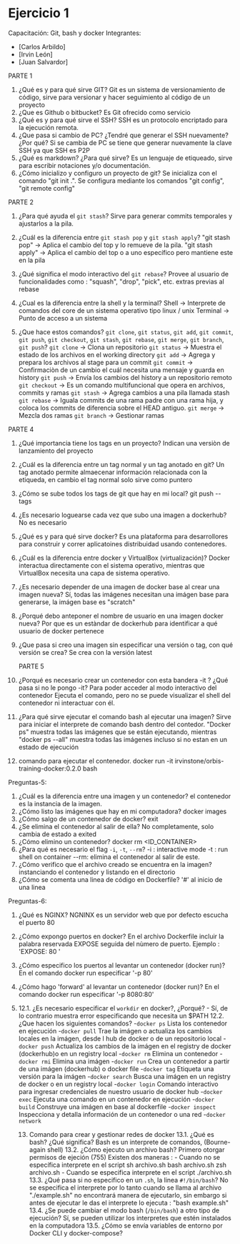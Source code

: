 # Ejercicio 1
Capacitación: Git, bash y docker
Integrantes:
- [Carlos Arbildo]
- [Irvin León]
- [Juan Salvardor]

PARTE 1
1. ¿Qué es y para qué sirve GIT?
	Git es un sistema de versionamiento de código, sirve para versionar y hacer seguimiento al código de un proyecto
2. ¿Que es Github o bitbucket?
	Es Git ofrecido como servicio
3. ¿Qué es y para qué sirve el SSH?
	SSH es un protocolo encriptado para la ejecución remota. 	
4. ¿Que pasa si cambio de PC? ¿Tendré que generar el SSH nuevamente?¿Por qué?
	Si se cambia de PC se tiene que generar nuevamente la clave SSH ya que SSH es P2P
5. ¿Qué es markdown? ¿Para qué sirve?
	Es un lenguaje de etiqueado, sirve para escribir notaciones y/o documentación.
6. ¿Cómo inicializo y configuro un proyecto de git?
	Se inicializa con el comando "git init .". Se configura mediante los comandos "git config", "git remote config"

PARTE 2
1. ¿Para qué ayuda el `git stash`?
	Sirve para generar commits temporales y ajustarlos a la pila.
2. ¿Cuál es la diferencia entre `git stash pop` y `git stash apply`?
	"git stash pop"		->	Aplica el cambio del top  y lo remueve de la pila.
	"git stash apply" 	->	Aplica el cambio del top o a uno específico pero mantiene este en la pila
3. ¿Qué significa el modo interactivo del `git rebase`?
	Provee al usuario de funcionalidades como : "squash", "drop", "pick", etc.  extras previas al rebase
4. ¿Cual es la diferencia entre la shell y la terminal?
	Shell		-> 	Interprete de comandos del core de un sistema operativo tipo linux / unix
	Terminal	->	Punto de acceso a un sistema

5. ¿Que hace estos comandos? `git clone`, `git status`, `git add`, `git commit`, `git push`, `git checkout`, `git stash`, `git rebase`, `git merge`, `git branch`, `git push`?
 `git clone`	->	Clona un repositorio
 `git status`	->	Muestra el estado de los archivos en el working directory
 `git add`	->	Agrega y prepara los archivos al stage para un commit
 `git commit`	->	Confirmaciòn de un cambio el cuál necesita una mensaje y guarda en history
 `git push`	->	Envía los cambios del history a un repositorio remoto
`git checkout`	->	Es un comando multifuncional que opera en archivos, commits y ramas
`git stash`	->	Agrega cambios a una pila llamada stash
`git rebase`	->	Iguala commits de una rama padre con una rama hija, y coloca los commits de diferencia sobre el HEAD antiguo.
`git merge`	->	Mezcla dos ramas
`git branch`	->	Gestionar ramas


PARTE 4

1. ¿Qué importancia tiene los tags en un proyecto?
	Indican una versiòn de lanzamiento del proyecto

2. ¿Cuál es la diferencia entre un tag normal y un tag anotado en git?
	Un tag anotado permite almaecenar información relacionada con la etiqueda, en cambio el tag normal solo sirve como puntero

3. ¿Cómo se sube todos los tags de git que hay en mi local?
	git push --tags

4. ¿Es necesario loguearse cada vez que subo una imagen a dockerhub?
	No es necesario

5. ¿Qué es y para qué sirve docker?
	Es una plataforma para desarrollores para construir y correr aplicatoines distribuidad usando contenedores.

6. ¿Cuál es la diferencia entre docker y VirtualBox (virtualización)?
	Docker interactua directamente con el sistema operativo, mientras que VirtualBox necesita una capa de sistema operativo.

7. ¿Es necesario depender de una imagen de docker base al crear una imagen nueva?
	Sí, todas las imágenes necesitan una imágen base para generarse, la imágen base es "scratch"

8. ¿Porqué debo anteponer el nombre de usuario en una imagen docker nueva?
	Por que es un estàndar de dockerhub para identificar a qué usuario de docker pertenece

9. ¿Que pasa si creo una imagen sin especificar una versión o tag, con qué versión se crea?
	Se crea con la versión latest

	PARTE 5

1. ¿Porqué es necesario crear un contenedor con esta bandera -it ? ¿Qué pasa si no le pongo -it?
	Para poder acceder al modo interactivo del contenedor
	Ejecuta el comando, pero no se puede visualizar el shell del contenedor ni interactuar con él.

2. ¿Para qué sirve ejecutar el comando bash al ejecutar una imagen?
	Sirve para iniciar el interprete de comando bash dentro del contedor.
	"Docker ps" muestra todas las imágenes que se están ejecutando, mientras "docker ps --all" muestra todas las imágenes incluso si no estan en un estado de ejecución


8. comando para ejecutar el contenedor.
	docker run -it irvinstone/orbis-training-docker:0.2.0 bash



Preguntas-5:

1. ¿Cuál es la diferencia entre una imagen y un contenedor?
	el contenedor es la instancia de la imagen.
2. ¿Cómo listo las imágenes que hay en mi computadora?
	docker images
3. ¿Cómo salgo de un contenedor de docker?
	exit
4. ¿Se elimina el contenedor al salir de ella?
	No completamente, solo cambia de estado a exited
5. ¿Cómo elimino un contenedor?
	docker rm <ID_CONTAINER>
6. ¿Para qué es necesario el flag `-i`, `-t`, `--rm`?
	-i : interactive mode
	-t : run shell on container
	--rm: elimina el contenedor al salir de este.
7. ¿Cómo verifico que el archivo creado se encuentra en la imagen?
	instanciando el contenedor y listando en el directorio
8. ¿Cómo se comenta una linea de código en Dockerfile?
	'#' al inicio de una linea



Preguntas-6:
1. ¿Qué es NGINX?
	NGNINX es un servidor web que por defecto escucha el puerto 80

2. ¿Cómo expongo puertos en docker?
	En el archivo Dockerfile incluir la palabra reservada EXPOSE seguida del nùmero de puerto. Ejemplo : 'EXPOSE: 80 '

3. ¿Cómo especifico los puertos al levantar un contenedor (docker run)?
	En el comando docker run especificar '-p 80'		

4. ¿Cómo hago 'forward' al levantar un contenedor (docker run)?
	En el comando docker run especificar '-p 8080:80'

12.
	12.1. ¿Es necesario especificar el `workdir` en docker?, ¿Porqué?
				- Sí, de lo contrario muestra error especificando que necesita un $PATH
	12.2. ¿Que hacen los siguientes comandos?
	 -`docker ps`
	 		Lista los contenedor en ejecución
	 -`docker pull`
	 		Trae la imágen o actualiza los cambios locales en la imágen, desde l hub de docker o de un repositorio local
	 -`docker push`
	 		Actualiza los cambios de la imágen en el registry de docker (dockerhub)o en un registry local
	 -`docker rm`
	 		Elimina un contenedor
	 -`docker rmi`
	 		Elimina una imágen
	 -`docker run`
	 		Crea un contenedor a partir de una imágen (dockerhub) o docker file
	 -`docker tag`
	 		Etiqueta una versión para la imágen
	 -`docker search`
	 		Busca una imágen en un registry de docker o en un registry local
	 -`docker login`
	 		Comando interactivo para ingresar credenciales de nuestro usuario de docker hub
	 -`docker exec`
	 		Ejecuta una comando en un contenedor en ejecución
	 -`docker build`
	 		Construye una imágen en base al dockerfile
	 -`docker inspect`
	 		Inspecciona y detalla información de un contenedor o una red
	 -`docker network`

	 13.
	 		Comando para crear y gestionar redes de docker
			13.1. ¿Qué es bash? ¿Qué significa?
						Bash es un interprete de comandos, (Bourne-again shell)
			13.2. ¿Cómo ejecuto un archivo bash?
						Primero otorgar permisos de ejeción (755)
						Existen dos maneras :
							- Cuando no se específica interprete en el script
								sh archivo.sh
								bash archivo.sh
								zsh archivo.sh
							- Cuando se especifica interprete en el script
								./archivo.sh
			13.3. ¿Qué pasa si no especifico en un `.sh`, la linea `#!/bin/bash`?
						No se especifica el interprete por lo tanto cuando se llama al archivo "./example.sh" no encontrará manera de ejecutarlo, sin embargo si antes de ejecutar le das el interprete lo ejecuta : "bash example.sh"
			13.4. ¿Se puede cambiar el modo bash (`/bin/bash`) a otro tipo de ejecución?
						Sí, se pueden utilizar los interpretes que estén instalados en la computadora
			13.5. ¿Cómo se envía variables de entorno por Docker CLI y docker-compose?
						
